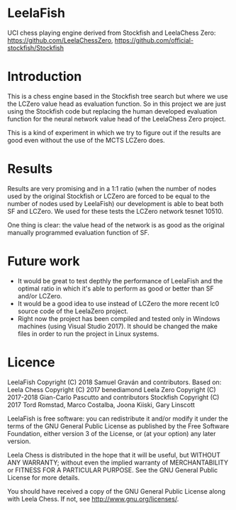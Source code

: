 # LeelaFish
UCI chess playing engine derived from Stockfish and LeelaChess Zero: https://github.com/LeelaChessZero, https://github.com/official-stockfish/Stockfish

# Introduction
This is a chess engine based in the Stockfish tree search but where we use the LCZero value head as evaluation function. So in this project we are just using the Stockfish code but replacing the human developed evaluation function for the neural network value head of the LeelaChess Zero project.

This is a kind of experiment in which we try to figure out if the results are good even without the use of the MCTS LCZero does.

# Results
Results are very promising and in a 1:1 ratio (when the number of nodes used by the original Stockfish or LCZero are forced to be equal to the number of nodes used by LeelaFish) our development is able to beat both SF and LCZero. We used for these tests the LCZero network tesnet 10510.

One thing is clear: the value head of the network is as good as the original manually programmed evaluation function of SF.

# Future work
- It would be great to test depthly the performance of LeelaFish and the optimal ratio in which it's able to perform as good or better than SF and/or LCZero.  
- It would be a good idea to use instead of LCZero the more recent lc0 source code of the LeelaZero project.
- Right now the project has been compiled and tested only in Windows machines (using Visual Studio 2017). It should be changed the make files in order to run the project in Linux systems.

# Licence
LeelaFish Copyright (C) 2018  Samuel Graván and contributors. 
Based on:
Leela Chess Copyright (C) 2017 benediamond
Leela Zero Copyright (C) 2017-2018  Gian-Carlo Pascutto and contributors
Stockfish Copyright (C) 2017  Tord Romstad, Marco Costalba, Joona Kiiski, Gary Linscott

LeelaFish is free software: you can redistribute it and/or modify it under the terms of the GNU General Public License as published by the Free Software Foundation, either version 3 of the License, or (at your option) any later version.

Leela Chess is distributed in the hope that it will be useful, but WITHOUT ANY WARRANTY; without even the implied warranty of MERCHANTABILITY or FITNESS FOR A PARTICULAR PURPOSE. See the GNU General Public License for more details.

You should have received a copy of the GNU General Public License along with Leela Chess. If not, see http://www.gnu.org/licenses/.

